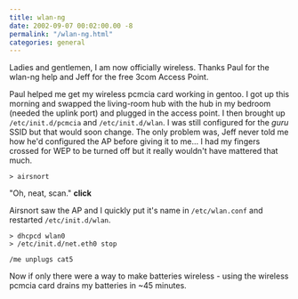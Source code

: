 ```yaml
---
title: wlan-ng
date: 2002-09-07 00:02:00.00 -8
permalink: "/wlan-ng.html"
categories: general
---
```

Ladies and gentlemen, I am now officially wireless. Thanks Paul for the wlan-ng help and Jeff for the free 3com Access Point.

Paul helped me get my wireless pcmcia card working in gentoo. I got up this morning and swapped the living-room hub with the hub in my bedroom (needed the uplink port) and plugged in the access point. I then brought up `/etc/init.d/pcmcia` and `/etc/init.d/wlan`. I was still configured for the _guru_ SSID but that would soon change. The only problem was, Jeff never told me how he'd configured the AP before giving it to me… I had my fingers crossed for WEP to be turned off but it really wouldn't have mattered that much.

```shell
> airsnort
```

"Oh, neat, scan." **click**

Airsnort saw the AP and I quickly put it's name in `/etc/wlan.conf` and restarted `/etc/init.d/wlan`.

```shell
> dhcpcd wlan0
> /etc/init.d/net.eth0 stop
```

`/me unplugs cat5`

Now if only there were a way to make batteries wireless - using the wireless pcmcia card drains my batteries in ~45 minutes.
